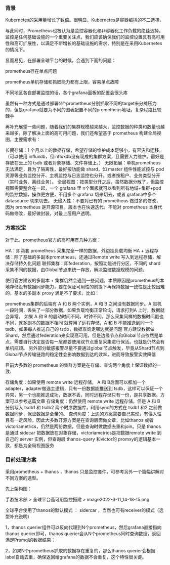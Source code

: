 
### 背景
Kubernetes的采用量增长了数倍。很明显，Kubernetes是容器编排的不二选择。

与此同时，Prometheus也被认为是监控容器化和非容器化工作负载的绝佳选择。监控是任何基础设施的一个重要关注点，我们应该确保我们的监控设置具有高可用性和高可扩展性，以满足不断增长的基础设施的需求，特别是在采用Kubernetes的情况下。



显而易见，在部署全球平台的时候，会遇到下面的问题：

prometheus存在单点问题

prometheus单机存储和抓取能力都有上限，容易单点故障

不同地区各自部署监控的话，各个grafana面板的配置会很头疼

虽然有一种方式是通过部署N个prometheus分别抓取不同的target来分摊压力的，但是grafana就要为不同的图表配置不同的prometheus地址，复杂程度比较棘手



再补充展望一些问题，随着我们的集群规模越来越大，监控数据的种类和数量也越来越多，除了解决上面的高可用问题，我们还希望基于 prometheus 构建全局视图，主要需求有：

长期存储：1 个月以上的数据存储，希望存储的维护成本足够小，有容灾和迁移。（可以使用 influxdb，但influxdb没有现成的集群方案，且需要人力维护。最好是存放在云上的 tsdb 或者对象存储、文件存储上。）
无限拓展：单机prometheus无法满足，且为了隔离性，最好按功能做 shard，如 master 组件性能监控与 pod 资源等业务监控分开、主机监控与日志监控也分开。或者按租户、业务类型分开（实时业务、离线业务）。
全局视图：按类型分开之后，虽然数据分散了，但监控视图需要整合在一起，一个 grafana 里 n个面板就可以看到所有地域+集群+pod 的监控数据，操作更方便，不用多个 grafana 切来切去，或者 grafana中多个 datasource 切来切去。
无侵入性：不要对已有的 prometheus 做过多的修改，因为 prometheus 是开源项目，版本也在快速迭代，不能对 prometheus 本身代码做修改，最好做封装，对最上层用户透明。


### 方案拟定
对于此，prometheus官方的高可用有几种方案：

HA：即两套 prometheus 采集完全一样的数据，外边挂负载均衡
HA + 远程存储：除了基础的多副本prometheus，还通过Remote write 写入到远程存储，解决存储持久化问题
联邦集群：即federation，按照功能进行分区，不同的 shard 采集不同的数据，由Global节点来统一存放，解决监控数据规模的问题。


使用官方建议的多副本 + 集群仍然会遇到一些问题，本质原因是prometheus的本地存储没有数据同步能力，要在保证可用性的前提下再保持数据一致性是比较困难的，基本的多副本 proxy 满足不了要求，比如：

prometheus集群的后端有 A 和 B 两个实例，A 和 B 之间没有数据同步。A 宕机一段时间，丢失了一部分数据，如果负载均衡正常轮询，请求打到A 上时，数据就会异常。
如果 A 和 B 的启动时间不同，时钟不同，那么采集同样的数据时间戳也不同，就多副本的数据不相同
就算用了远程存储，A 和 B 不能推送到同一个 tsdb，如果每人推送自己的 tsdb，数据查询走哪边就是问题
官方建议数据做Shard，然后通过federation来实现高可用，但是边缘节点和Global节点依然是单点，需要自行决定是否每一层都要使用双节点重复采集进行保活。也就是仍然会有单机瓶颈。
另外部分敏感报警尽量不要通过global节点触发，毕竟从Shard节点到Global节点传输链路的稳定性会影响数据到达的效率，进而导致报警实效降低


目前大多数的 prometheus 的集群方案是在存储、查询两个角度上保证数据的一致:

存储角度：如果使用 remote write 远程存储， A 和 B后面可以都加一个 adapter，adapter做选主逻辑，只有一份数据能推送到 tsdb，这样可以保证一个异常，另一个也能推送成功，数据不丢，同时远程存储只有一份，是共享数据。方案可以参考这篇文章
存储角度：仍然使用 remote write 远程存储，但是 A 和 B 分别写入 tsdb1 和 tsdb2 两个时序数据库，利用sync的方式在 tsdb1 和2 之前做数据同步，保证数据是全量的。
查询角度：上边的方案需要自己实现，有侵入性且有一定风险，因此大多数开源方案是在查询层面做文章，比如thanos 或者victoriametrics，仍然是两份数据，但是查询时做数据去重和join。只是 thanos是通过 sidecar 把数据放在对象存储，victoriametrics是把数据remote write 到自己的 server 实例，但查询层 thanos-query 和victor的 promxy的逻辑基本一致，都是为全局视图服务

### 目前处理方案
采用prometheus  + thanos ，thanos 只是监控套件，可参考另外一个篇幅讲解对不同方案的选型。

先上架构图：

手游技术部 > 全球平台高可用监控搭建 > image2022-3-11_14-18-15.png

全球平台使用了thanos的默认模式 ： sidercar ，当然也可有receiver的模式（选型补充说明）



1，thanos querier组件可以反向代理到N个prometheus，然后grafana直接指向thanos querier即可，thanos querier会从N个prometheus同时查询数据，返回满足Promql的数据结果；

2，如果N个prometheus抓取的数据存在重复的，那么thanos querier会根据label自动去重，确保返回给grafana的数据不会重复，这个特性很关键。

